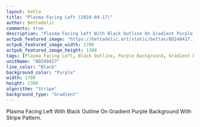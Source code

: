 ```yaml
---
layout: betta
title: "Plasma Facing Left (2024-04-17)"
author: Bettadelic
comments: true
description: "Plasma Facing Left With Black Outline On Gradient Purple Background With Stripe Pattern."
actpub_featured_image: "https://bettadelic.art/static/bettas/BD240417.jpg"
actpub_featured_image_width: 1700
actpub_featured_image_height: 1300
tags: [Plasma Facing Left, Black Outline, Purple Background, Gradient Background Pattern, Stripe Pattern, April 2024]
unitName: "BD240417"
line_color: "Black"
background_color: "Purple"
width: 1700
height: 1300
algorithm: "Stripe"
background_type: "Gradient"
---
```


Plasma Facing Left With Black Outline On Gradient Purple Background With Stripe Pattern.
